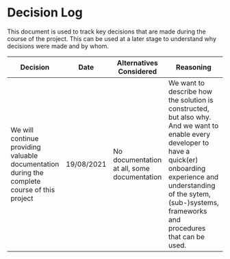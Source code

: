 # Decision Log

This document is used to track key decisions that are made during the course of the project. This can be used at a later stage to understand why decisions were made and by whom.

| **Decision** | **Date** | **Alternatives Considered** | **Reasoning** | **Detailed doc** | **Made By** | **Work Required** |
| --- | :---: |  --- | --- | --- | --- | --- |
| We will continue providing valuable documentation during the complete course of this project | 19/08/2021 | No documentation at all, some documentation | We want to describe how the solution is constructed, but also why. And we want to enable every developer to have a quick(er) onboarding experience and understanding of the sytem, (sub-)systems, frameworks and procedures that can be used. | [Documentation guidelines](../guidelines/docs-guidelines.md) | All |   |
